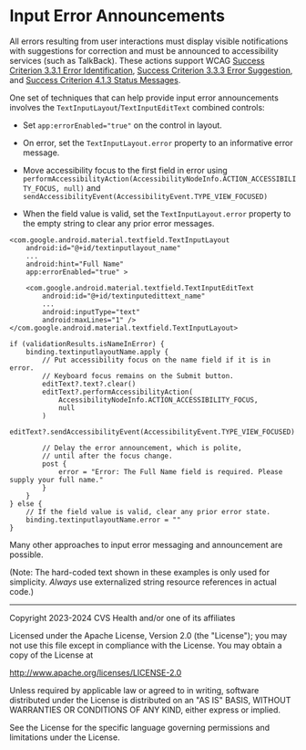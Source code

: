 # Input Error Announcements
All errors resulting from user interactions must display visible notifications with suggestions for correction and must be announced to accessibility services (such as TalkBack). These actions support WCAG [Success Criterion 3.3.1 Error Identification](https://www.w3.org/TR/WCAG22/#error-identification), [Success Criterion 3.3.3 Error Suggestion](https://www.w3.org/TR/WCAG22/#error-suggestion), and [Success Criterion 4.1.3 Status Messages](https://www.w3.org/TR/WCAG22/#status-messages).

One set of techniques that can help provide input error announcements involves the `TextInputLayout`/`TextInputEditText` combined controls:

* Set `app:errorEnabled="true"` on the control in layout.
* On error, set the `TextInputLayout.error` property to an informative error message.
* Move accessibility focus to the first field in error using `performAccessibilityAction(AccessibilityNodeInfo.ACTION_ACCESSIBILITY_FOCUS, null)` and `sendAccessibilityEvent(AccessibilityEvent.TYPE_VIEW_FOCUSED)`

* When the field value is valid, set the `TextInputLayout.error` property to the empty string to clear any prior error messages.

```
<com.google.android.material.textfield.TextInputLayout
    android:id="@+id/textinputlayout_name"
    ...
    android:hint="Full Name"
    app:errorEnabled="true" >

    <com.google.android.material.textfield.TextInputEditText
        android:id="@+id/textinputedittext_name"
        ...
        android:inputType="text"
        android:maxLines="1" />
</com.google.android.material.textfield.TextInputLayout>
```

```
if (validationResults.isNameInError) {
    binding.textinputlayoutName.apply {
        // Put accessibility focus on the name field if it is in error.        
        // Keyboard focus remains on the Submit button.
        editText?.text?.clear()
        editText?.performAccessibilityAction(
            AccessibilityNodeInfo.ACTION_ACCESSIBILITY_FOCUS,
            null
        )
        editText?.sendAccessibilityEvent(AccessibilityEvent.TYPE_VIEW_FOCUSED)
        
        // Delay the error announcement, which is polite, 
        // until after the focus change.
        post {
            error = "Error: The Full Name field is required. Please supply your full name."
        }
    }
} else {
    // If the field value is valid, clear any prior error state.
    binding.textinputlayoutName.error = ""
}
```

Many other approaches to input error messaging and announcement are possible.


(Note: The hard-coded text shown in these examples is only used for simplicity. _Always_ use externalized string resource references in actual code.)

----

Copyright 2023-2024 CVS Health and/or one of its affiliates
   
Licensed under the Apache License, Version 2.0 (the "License");
you may not use this file except in compliance with the License.
You may obtain a copy of the License at

http://www.apache.org/licenses/LICENSE-2.0
       
Unless required by applicable law or agreed to in writing, software
distributed under the License is distributed on an "AS IS" BASIS,
WITHOUT WARRANTIES OR CONDITIONS OF ANY KIND, either express or implied.
   
See the License for the specific language governing permissions and
limitations under the License.